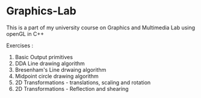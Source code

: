 # Graphics-Lab
This is a part of my university course on Graphics and Multimedia Lab using openGL in C++

Exercises :
  1. Basic Output primitives
  2. DDA Line drawing algorithm
  3. Bresenham's Line drwaing algorithm
  4. Midpoint circle drawing algorithm
  5. 2D Transformations - translations, scaling and rotation
  6. 2D Transformations - Reflection and shearing
